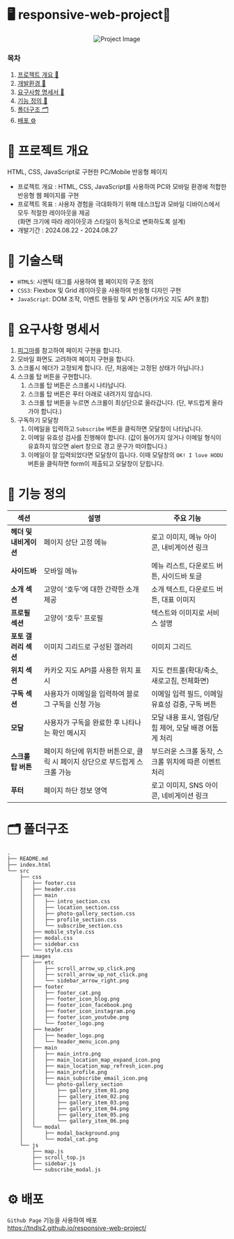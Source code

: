 # 🖥 responsive-web-project📱
<p align="center">
  <img src="https://github.com/user-attachments/assets/df75a3e3-3fdc-4d7d-a177-4393f3cc7e91" alt="Project Image">
</p>

### 목차
1. [프로젝트 개요 📖](#-프로젝트-개요)
2. [개발환경 🚀 ](#-기술스택)
3. [요구사항 명세서 📄](#-요구사항-명세서)
4. [기능 정의 🔎](#-기능-정의)
5. [폴더구조 🗂](#-폴더구조)
6. [배포 ⚙️](#%EF%B8%8F-배포)


# 📖 프로젝트 개요
HTML, CSS, JavaScript로 구현한 PC/Mobile 반응형 페이지
- 프로젝트 개요 : HTML, CSS, JavaScript를 사용하여 PC와 모바일 환경에 적합한 반응형 웹 페이지를 구현
- 프로젝트 목표 : 사용자 경험을 극대화하기 위해 데스크탑과 모바일 디바이스에서 모두 적절한 레이아웃을 제공   
     (화면 크기에 따라 레이아웃과 스타일이 동적으로 변화하도록 설계)
- 개발기간 : 2024.08.22 - 2024.08.27

# 🚀 기술스택
- `HTML5`: 시멘틱 태그를 사용하여 웹 페이지의 구조 정의
- `CSS3`: Flexbox 및 Grid 레이아웃을 사용하여 반응형 디자인 구현
- `JavaScript`: DOM 조작, 이벤트 핸들링 및 API 연동(카카오 지도 API 포함)

# 📄 요구사항 명세서
1. [피그마](https://www.figma.com/design/s9RCnA6dSi3QHHeMDFHKE6/EST-오르미(BE)_HTML%2FCSS%2FJS?node-id=104924-12&t=DkHqKMa1PBxYw4n3-0)를 참고하여 페이지 구현을 합니다.
2. 모바일 화면도 고려하여 페이지 구현을 합니다.
3. 스크롤시 헤더가 고정되게 합니다. (단, 처음에는 고정된 상태가 아닙니다.)
4. 스크롤 탑 버튼을 구현합니다. 
    1. 스크롤 탑 버튼은 스크롤시 나타납니다.
    2. 스크롤 탑 버튼은 푸터 아래로 내려가지 않습니다.
    3. 스크롤 탑 버튼을 누르면 스크롤이 최상단으로 올라갑니다. (단, 부드럽게 올라가야 합니다.)
5. 구독하기 모달창
    1. 이메일을 입력하고 `Subscribe` 버튼을 클릭하면 모달창이 나타납니다.
    2. 이메일 유효성 검사를 진행해야 합니다. (값이 들어가지 않거나 이메일 형식이 유효하지 않으면 alert 창으로 경고 문구가 떠야합니다.)
    3. 이메일이 잘 입력되었다면 모달창이 뜹니다. 이때 모달창의 `OK! I love HODU` 버튼을 클릭하면 form이 제출되고 모달창이 닫힙니다.

# 🔎 기능 정의
| **섹션** | **설명** | **주요 기능** |
|----------|----------|---------------|
| **헤더 및 내비게이션** | 페이지 상단 고정 메뉴 | 로고 이미지, 메뉴 아이콘, 내비게이션 링크 |
| **사이드바** | 모바일 메뉴 | 메뉴 리스트, 다운로드 버튼, 사이드바 토글 |
| **소개 섹션** | 고양이 '호두'에 대한 간략한 소개 제공 | 소개 텍스트, 다운로드 버튼, 대표 이미지 |
| **프로필 섹션** | 고양이 '호두' 프로필 | 텍스트와 이미지로 서비스 설명 |
| **포토 갤러리 섹션** | 이미지 그리드로 구성된 갤러리 | 이미지 그리드 |
| **위치 섹션** | 카카오 지도 API를 사용한 위치 표시 | 지도 컨트롤(확대/축소, 새로고침, 전체화면) |
| **구독 섹션** | 사용자가 이메일을 입력하여 블로그 구독을 신청 가능 | 이메일 입력 필드, 이메일 유효성 검중, 구독 버튼 |
| **모달** | 사용자가 구독을 완료한 후 나타나는 확인 메시지 | 모달 내용 표시, 열림/닫힘 제어, 모달 배경 어둡게 처리 |
| **스크롤 탑 버튼** | 페이지 하단에 위치한 버튼으로, 클릭 시 페이지 상단으로 부드럽게 스크롤 가능 | 부드러운 스크롤 동작, 스크롤 위치에 따른 이벤트 처리 |
| **푸터** | 페이지 하단 정보 영역 | 로고 이미지, SNS 아이콘, 네비게이션 링크 |

# 🗂 폴더구조
```
.
├── README.md
├── index.html
└── src
    ├── css
    │   ├── footer.css
    │   ├── header.css
    │   ├── main
    │   │   ├── intro_section.css
    │   │   ├── location_section.css
    │   │   ├── photo-gallery_section.css
    │   │   ├── profile_section.css
    │   │   └── subscribe_section.css
    │   ├── mobile_style.css
    │   ├── modal.css
    │   ├── sidebar.css
    │   └── style.css
    ├── images
    │   ├── etc
    │   │   ├── scroll_arrow_up_click.png
    │   │   ├── scroll_arrow_up_not_click.png
    │   │   └── sidebar_arrow_right.png
    │   ├── footer
    │   │   ├── footer_cat.png
    │   │   ├── footer_icon_blog.png
    │   │   ├── footer_icon_facebook.png
    │   │   ├── footer_icon_instagram.png
    │   │   ├── footer_icon_youtube.png
    │   │   └── footer_logo.png
    │   ├── header
    │   │   ├── header_logo.png
    │   │   └── header_menu_icon.png
    │   ├── main
    │   │   ├── main_intro.png
    │   │   ├── main_location_map_expand_icon.png
    │   │   ├── main_location_map_refresh_icon.png
    │   │   ├── main_profile.png
    │   │   ├── main_subscribe_email_icon.png
    │   │   └── photo-gallery_section
    │   │       ├── gallery_item_01.png
    │   │       ├── gallery_item_02.png
    │   │       ├── gallery_item_03.png
    │   │       ├── gallery_item_04.png
    │   │       ├── gallery_item_05.png
    │   │       └── gallery_item_06.png
    │   └── modal
    │       ├── modal_background.png
    │       └── modal_cat.png
    └── js
        ├── map.js
        ├── scroll_top.js
        ├── sidebar.js
        └── subscribe_modal.js
```

# ⚙️ 배포
`Github Page` 기능을 사용하여 배포  
https://tndls2.github.io/responsive-web-project/
